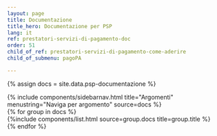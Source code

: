 ```yaml
---
layout: page
title: Documentazione
title_hero: Documentazione per PSP
lang: it
ref: prestatori-servizi-di-pagamento-doc
order: 51
child_of_ref: prestatori-servizi-di-pagamento-come-aderire
child_of_submenu: pagoPA

---
```


{% assign docs = site.data.psp-documentazione %}
<div class="row ">
<div class="col-12 col-lg-3 affix-parent">
    {% include components/sidebarnav.html
       title="Argomenti"
       menustring="Naviga per argomento"
       source=docs %}
</div>
<div class="col-12 col-lg-9">
    {% for group in docs %}
        <div class="my-2 my-md-5" id="n{{forloop.index}}" >
        {%include components/list.html
            source=group.docs
            title=group.title
            %}
        </div>
    {% endfor %}
</div>
</div>